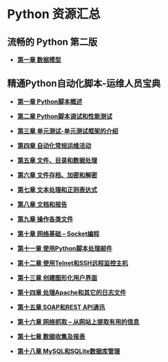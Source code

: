 # Python 资源汇总
## 流畅的 Python 第二版

* **[第一章 数据模型](fluent-python/01.md)**





## 精通Python自动化脚本-运维人员宝典

* **[第一章 Python脚本概述](python-scripting/01.md)**

* **[第二章 Python脚本调试和性能测试](python-scripting/02.md)**

* **[第三章 单元测试-单元测试框架的介绍](python-scripting/03.md)**

* **[第四章 自动化常规运维活动](python-scripting/04.md)**

* **[第五章 文件、目录和数据处理](python-scripting/05.md)**

* **[第六章 文件存档、加密和解密](python-scripting/06.md)**

* **[第七章 文本处理和正则表达式](python-scripting/07.md)**

* **[第八章 文档和报告](python-scripting/08.md)**

* **[第九章 操作各类文件](python-scripting/09.md)**

* **[第十章 网络基础 – Socket编程](python-scripting/10.md)**

* **[第十一章 使用Python脚本处理邮件](https://alanhou.org/handling-emails-python-scripting/)**

* **[第十二章 使用Telnet和SSH远程监控主机](https://alanhou.org/remote-monitoring-hosts-telnet-ssh/)**

* **[第十三章 创建图形化用户界面](https://alanhou.org/building-graphical-user-interfaces/)**

* **[第十四章 处理Apache和其它的日志文件](https://alanhou.org/working-apache-log-files/)**

* **[第十五章 SOAP和REST API通讯](https://alanhou.org/soap-rest-api-communication/)**

* **[第十六章 网络抓取 – 从网站上提取有用的信息](https://alanhou.org/web-scraping-extracting-data-websites)**

* **[第十七章 数据收集及报表](https://alanhou.org/statistics-gathering-reporting/)**

* **[第十八章 MySQL和SQLite数据库管理](https://alanhou.org/mysql-sqlite-database-administrations)**

